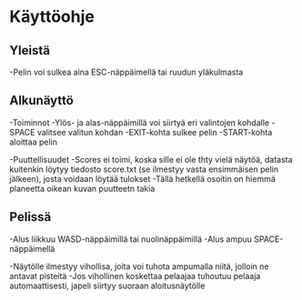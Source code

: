 # Käyttöohje

## Yleistä
-Pelin voi sulkea aina ESC-näppäimellä tai ruudun yläkulmasta

## Alkunäyttö
-Toiminnot
    -Ylös- ja alas-näppäimillä voi siirtyä eri valintojen kohdalle
    -SPACE valitsee valitun kohdan
    -EXIT-kohta sulkee pelin
    -START-kohta aloittaa pelin

-Puuttellisuudet
    -Scores ei toimi, koska sille ei ole thty vielä näytöä, datasta kuitenkin löytyy tiedosto score.txt (se ilmestyy vasta ensimmäisen pelin jälkeen), josta voidaan löytää tulokset
    -Tällä hetkellä osoitin on hiemmä planeetta oikean kuvan puutteetn takia

## Pelissä

-Alus liikkuu WASD-näppäimillä tai nuolinäppäimillä
-Alus ampuu SPACE-näppäimellä

-Näytölle ilmestyy vihollisa, joita voi tuhota ampumalla niitä, jolloin ne antavat pisteitä
-Jos vihollinen koskettaa pelaajaa tuhoutuu pelaaja automaattisesti, japeli siirtyy suoraan aloitusnäytölle